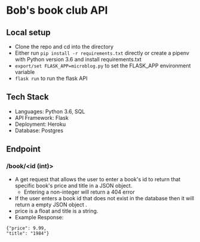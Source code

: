 # Bob's book club API

## Local setup

 - Clone the repo and cd into the directory
 - Either run `pip install -r requirements.txt` directly or create a pipenv with Python version 3.6 and install requirements.txt
 - `export/set FLASK_APP=microblog.py` to set the FLASK_APP environment variable
 - `flask run` to run the flask API

## Tech Stack

 - Languages: Python 3.6, SQL 
 - API Framework: Flask
 - Deployment: Heroku
 - Database: Postgres
 
## Endpoint
### /book/<id (int)>
 - A get request that allows the user to enter a book's id to return that specific book's price and title in a JSON object.
	 - Entering a non-integer will return a 404 error
 - If the user enters a book id that does not exist in the database then it will return a empty JSON object .
 - price is a float and title is a string.
 - Example Response:
 
```
{"price": 9.99,
"title": "1984"}
```

